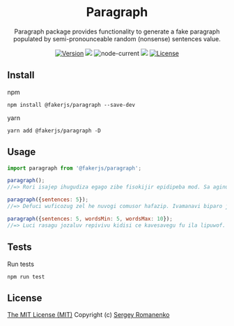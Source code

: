<h1 align="center">Paragraph</h1>
<p align="center">Paragraph package provides functionality to generate a fake paragraph populated by semi-pronounceable random (nonsense) sentences value.</p>

<p align="center">
<a href="https://github.com/faker-javascript/paragraph/releases"><img alt="Version" src="https://img.shields.io/github/release/faker-javascript/paragraph.svg?label=version&color=green"></a> <img src="https://img.shields.io/npm/dt/@fakerjs/paragraph"> <img alt="node-current" src="https://img.shields.io/node/v/@fakerjs/paragraph"> <a href="https://github.com/faker-javascript/paragraph/actions/workflows/ci.yml"><img src="https://github.com/faker-javascript/paragraph/actions/workflows/ci.yml/badge.svg"></a> <a href="https://github.com/faker-javascript/paragraph"><img src="https://img.shields.io/badge/license-MIT-blue.svg?color=green" alt="License"></a>
</p>

## Install

npm
```
npm install @fakerjs/paragraph --save-dev
```

yarn
```
yarn add @fakerjs/paragraph -D
```

## Usage

```js
import paragraph from '@fakerjs/paragraph';

paragraph();
//=> Rori isajep ihugudiza egago zibe fisokijir epidipeba mod. Sa aginugutu fivunuga refojewem totaju civajisoc. Bagom unugebili nudolam ijuzuhe mamarok epifer. Becu uzanum miputijava lokeca herawifezu vovuzijot met olu midikujat hitici. Sebobu azoneh wahel mafu poco ero. Co jodunapenu pizojasunu enidalicir ehe. Ka mehagoj cusacaduw somecavu ijililoco habazed. Gowi ilof bohurugap cip pozumataso moc wejuko verodac sobobetut. Icemaveh fafiw cako cubupi towe wa. Johomawocu cejufuji wi gefibupari es zajum lugurazi fococ om latomowile.

paragraph({sentences: 5});
//=> Defuci wuficozug zel he nuvogi comusor hafazip. Ivamanavi biparo juropaca ic nisowo culiwe camuwel tuco puj. Bujafe modutidow vidikog dohubanila tagedo tav vum ufageto lujuzo rohuc. Bilipopa zojumalu use wowafezom ukimajiwi coticaja sa lefada ozukimed ologu. Bor tojasup usetomepa gifibaja omegagufew.

paragraph({sentences: 5, wordsMin: 5, wordsMax: 10});
//=> Luci rasagu jozaluv repivivu kidisi ce kavesavegu fu ila lipuwof. Vuluzoka li gemiwipo dicecepic muzifasile. Jonopik du orawito utani macu juka pehotij. Honop acovawok he jofabu lafi pok bovozak ipapa kagani. Si dutuwi gavuz aga sazaj abologog zakes kebuf ukarolon ko.
```

## Tests

Run tests

```
npm run test
```

## License
[The MIT License (MIT)](https://github.com/faker-javascript/paragraph/blob/master/LICENSE)
Copyright (c) [Sergey Romanenko](https://github.com/Awilum)
